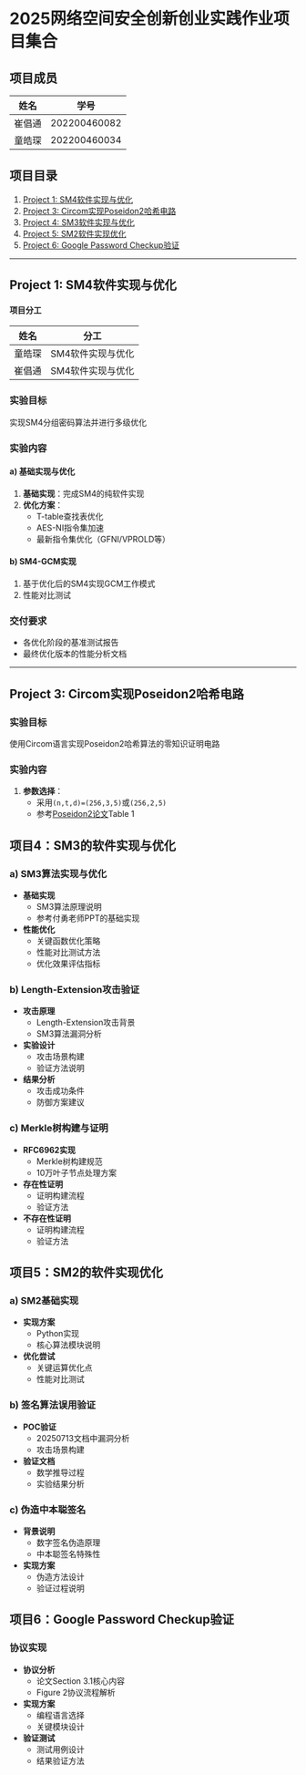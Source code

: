 # 2025网络空间安全创新创业实践作业项目集合
## 项目成员
| 姓名   | 学号       | 
|--------|------------|
| 崔倡通  | 202200460082   |
| 童皓琛  | 202200460034   | 
## 项目目录
1. [Project 1: SM4软件实现与优化](#project-1-sm4软件实现与优化)
2. [Project 3: Circom实现Poseidon2哈希电路](#project-3-circom实现poseidon2哈希电路)
3. [Project 4: SM3软件实现与优化](#project-4-sm3软件实现与优化)
4. [Project 5: SM2软件实现优化](#project-5-sm2软件实现优化)
5. [Project 6: Google Password Checkup验证](#project-6-google-password-checkup验证)

---

## Project 1: SM4软件实现与优化
#### 项目分工
| 姓名 | 分工                     |
|-------|--------------------------|
|  童皓琛   | SM4软件实现与优化         |
|  崔倡通  | SM4软件实现与优化 |
### 实验目标
实现SM4分组密码算法并进行多级优化

### 实验内容
#### a) 基础实现与优化
1. **基础实现**：完成SM4的纯软件实现
2. **优化方案**：
   - T-table查找表优化
   - AES-NI指令集加速
   - 最新指令集优化（GFNI/VPROLD等）

#### b) SM4-GCM实现
1. 基于优化后的SM4实现GCM工作模式
2. 性能对比测试

### 交付要求
- 各优化阶段的基准测试报告
- 最终优化版本的性能分析文档

---

## Project 3: Circom实现Poseidon2哈希电路

### 实验目标
使用Circom语言实现Poseidon2哈希算法的零知识证明电路

### 实验内容
1. **参数选择**：
   - 采用`(n,t,d)=(256,3,5)`或`(256,2,5)`
   - 参考[Poseidon2论文](https://eprint.iacr.org/2023/323.pdf)Table 1

## 项目4：SM3的软件实现与优化

### a) SM3算法实现与优化
- **基础实现**
  - SM3算法原理说明
  - 参考付勇老师PPT的基础实现
- **性能优化**
  - 关键函数优化策略
  - 性能对比测试方法
  - 优化效果评估指标

### b) Length-Extension攻击验证
- **攻击原理**
  - Length-Extension攻击背景
  - SM3算法漏洞分析
- **实验设计**
  - 攻击场景构建
  - 验证方法说明
- **结果分析**
  - 攻击成功条件
  - 防御方案建议

### c) Merkle树构建与证明
- **RFC6962实现**
  - Merkle树构建规范
  - 10万叶子节点处理方案
- **存在性证明**
  - 证明构建流程
  - 验证方法
- **不存在性证明**
  - 证明构建流程
  - 验证方法

## 项目5：SM2的软件实现优化

### a) SM2基础实现
- **实现方案**
  - Python实现
  - 核心算法模块说明
- **优化尝试**
  - 关键运算优化点
  - 性能对比测试

### b) 签名算法误用验证
- **POC验证**
  - 20250713文档中漏洞分析
  - 攻击场景构建
- **验证文档**
  - 数学推导过程
  - 实验结果分析

### c) 伪造中本聪签名
- **背景说明**
  - 数字签名伪造原理
  - 中本聪签名特殊性
- **实现方案**
  - 伪造方法设计
  - 验证过程说明

## 项目6：Google Password Checkup验证

### 协议实现
- **协议分析**
  - 论文Section 3.1核心内容
  - Figure 2协议流程解析
- **实现方案**
  - 编程语言选择
  - 关键模块设计
- **验证测试**
  - 测试用例设计
  - 结果验证方法

